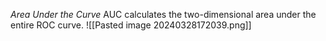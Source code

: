 *Area Under the Curve*
AUC calculates the two-dimensional area under the entire ROC curve.
![[Pasted image 20240328172039.png]]